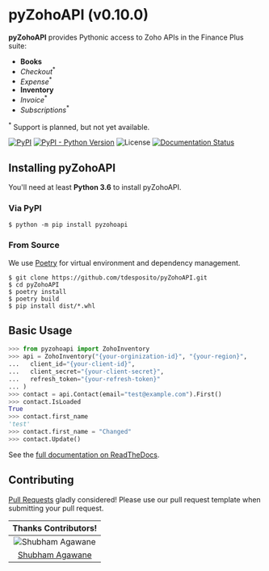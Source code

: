 # pyZohoAPI (v0.10.0)

**pyZohoAPI** provides Pythonic access to Zoho APIs in the Finance Plus suite:

* **Books**
* *Checkout*<sup>*</sup>
* *Expense*<sup>*</sup>
* **Inventory**
* *Invoice*<sup>*</sup>
* *Subscriptions*<sup>*</sup>

<sup>*</sup> Support is planned, but not yet available.

[![PyPI](https://img.shields.io/pypi/v/pyzohoapi)](https://pypi.org/project/pyzohoapi/)
[![PyPI - Python Version](https://img.shields.io/pypi/pyversions/pyzohoapi)](https://pypi.org/project/pyzohoapi/)
![License](https://img.shields.io/github/license/tdesposito/pyZohoAPI)
[![Documentation Status](https://readthedocs.org/projects/pyzohoapi/badge/?version=latest)](https://pyzohoapi.readthedocs.io/en/latest/?badge=latest)

## Installing pyZohoAPI

<!-- start installation -->

You'll need at least **Python 3.6** to install pyZohoAPI.

### Via PyPI

```console
$ python -m pip install pyzohoapi
```

### From Source

We use [Poetry](https://python-poetry.org/) for virtual environment and
dependency management.

```console
$ git clone https://github.com/tdesposito/pyZohoAPI.git
$ cd pyZohoAPI
$ poetry install
$ poetry build
$ pip install dist/*.whl
```
<!-- end installation -->

## Basic Usage

<!-- start basic-usage -->

```python
>>> from pyzohoapi import ZohoInventory
>>> api = ZohoInventory("{your-orginization-id}", "{your-region}",
...   client_id="{your-client-id}",
...   client_secret="{your-client-secret}",
...   refresh_token="{your-refresh-token}"
... )
>>> contact = api.Contact(email="test@example.com").First()
>>> contact.IsLoaded
True
>>> contact.first_name
'test'
>>> contact.first_name = "Changed"
>>> contact.Update()
```
<!-- end basic-usage -->

See the [full documentation on ReadTheDocs](https://pyzohoapi.readthedocs.io/en/latest/).

## Contributing

[Pull Requests](https://github.com/tdesposito/pyZohoAPI/pulls) gladly
considered! Please use our pull request template when submitting your pull
request.

| Thanks Contributors! |
| :------------------: |
| ![Shubham Agawane](https://avatars.githubusercontent.com/s-agawane?size=80) 
[Shubham Agawane](https://github.com/s-agawane) |
